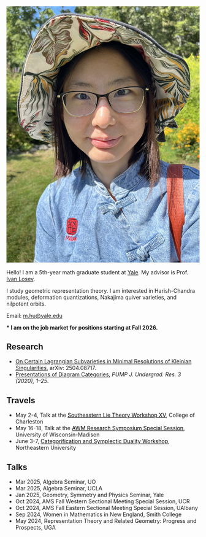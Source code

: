 <link rel="stylesheet" href="style2.css">
<div class="photo-div">
<img class="photo-img" src="./pictures/picture.png" alt="My Image">
</div>

Hello! I am a 5th-year math graduate student at <a href="https://math.yale.edu/" target="_blank">Yale</a>. My advisor is Prof. <a href="https://gauss.math.yale.edu/~il282/" target="_blank">Ivan Losev</a>.

I study geometric representation theory. I am interested in Harish-Chandra modules, deformation quantizations, Nakajima quiver varieties, and nilpotent orbits.

Email: m.hu@yale.edu

<!---Here ia my [CV]().-->

**\* I am on the job market for positions starting at Fall 2026.**
<!---<br/><br/>-->

## Research
- <a href="https://arxiv.org/abs/2504.08717" target="_blank">On Certain Lagrangian Subvarieties in Minimal Resolutions of Kleinian Singularities</a>, arXiv: 2504.08717.
- <a href="https://journals.calstate.edu/pump/article/view/2256" target="_blank">Presentations of Diagram Categories</a>, *PUMP J. Undergrad. Res. 3 (2020), 1–25*.

## Travels
<!----*Upcoming*-->
<!----- May 2025, AWM Research Symposium Special Session, UW-Madison-->
- May 2-4, Talk at the <a href="https://www.math.lsu.edu/~pramod/selie/15/" target="_blank" style="color : black;"><u>Southeastern Lie Theory Workshop XV</u></a>, College of Charleston
- May 16-18, Talk at the <a href="https://sites.google.com/site/meeseongim/may_2025-conf-uwm?authuser=0" target="_blank" style="color : black;"><u>AWM Research Symposium Special Session</u></a>, University of Wisconsin-Madison
- June 3-7, <a href="https://sites.google.com/view/casl2025-categorification/" target="_blank" style="color : black;"><u>Categorification and Symplectic Duality Workshop</u></a>, Northeastern University
<!---- 08/18-08/22/25, WARTHOG, UO-->

## Talks
<!---*Past*-->
- Mar 2025, Algebra Seminar, UO
- Mar 2025, Algebra Seminar, UCLA
- Jan 2025, Geometry, Symmetry and Physics Seminar, Yale
- Oct 2024, AMS Fall Western Sectional Meeting Special Session, UCR
- Oct 2024, AMS Fall Eastern Sectional Meeting Special Session, UAlbany
- Sep 2024, Women in Mathematics in New England, <!---*student talk and graduate school panelist*,--> Smith College
- May 2024, Representation Theory and Related Geometry: Progress and Prospects, <!---*contributed talk*,--> UGA
